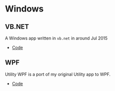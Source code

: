 # Windows

## VB.NET

A Windows app written in `vb.net` in around Jul 2015

- [Code](https://github.com/AlexHedley/Utility)

## WPF

Utility WPF is a port of my original Utility app to WPF.

- [Code](https://github.com/AlexHedley/Utility-WPF)